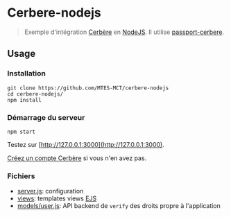 # Cerbere-nodejs

> Exemple d'intégration [Cerbère](https://authentification.din.developpement-durable.gouv.fr) en [NodeJS](https://nodejs.org). Il utilise [passport-cerbere](https://www.npmjs.com/package/passport-cerbere).

## Usage

### Installation

```shell
git clone https://github.com/MTES-MCT/cerbere-nodejs
cd cerbere-nodejs/
npm install
```

### Démarrage du serveur

```shell
npm start
```

Testez sur [http://127.0.0.1:3000](http://127.0.0.1:3000).

[Créez un compte Cerbère](https://authentification.din.developpement-durable.gouv.fr/authSAML/moncompte/creation/demande.do) si vous n'en avez pas.

### Fichiers

- [server.js](server.js): configuration
- [views](views/): templates views [EJS](https://ejs.co/)
- [models/user.js](models/user.js): API backend de `verify` des droits propre à l'application
